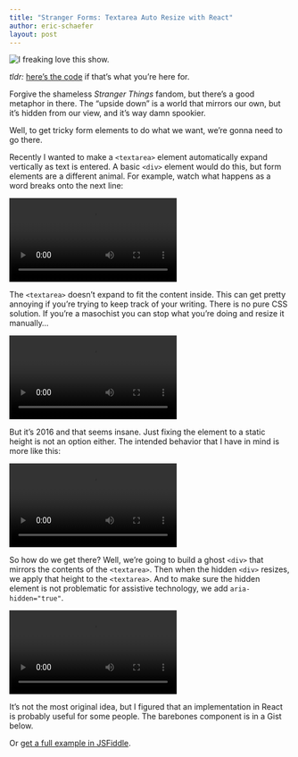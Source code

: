 ```yaml
---
title: "Stranger Forms: Textarea Auto Resize with React"
author: eric-schaefer
layout: post
---
```


![I freaking love this show.](https://cloud.githubusercontent.com/assets/547148/18024962/171ce86c-6bce-11e6-8216-5ab7f361fdde.jpg)

_tldr:_ [here’s the code](#snippet) if that’s what you’re here for.

Forgive the shameless _Stranger Things_ fandom, but there’s a good metaphor in there. The “upside down” is a world that mirrors our own, but it’s hidden from our view, and it’s way damn spookier.

Well, to get tricky form elements to do what we want, we’re gonna need to go there.

Recently I wanted to make a `<textarea>` element automatically expand vertically as text is entered. A basic `<div>` element would do this, but form elements are a different animal. For example, watch what happens as a word breaks onto the next line:

<video class="video--example" src="/assets/video/posts/upside-down-1.mp4" autoplay loop>
</video>

The `<textarea>` doesn’t expand to fit the content inside. This can get pretty annoying if you’re trying to keep track of your writing. There is no pure CSS solution. If you’re a masochist you can stop what you’re doing and resize it manually…

<video class="video--example" src="/assets/video/posts/upside-down-2.mp4" autoplay loop>
</video>

But it’s 2016 and that seems insane. Just fixing the element to a static height is not an option either. The intended behavior that I have in mind is more like this:

<video class="video--example" src="/assets/video/posts/upside-down-3.mp4" autoplay loop>
</video>

So how do we get there? Well, we’re going to build a ghost `<div>` that mirrors the contents of the `<textarea>`. Then when the hidden `<div>` resizes, we apply that height to the `<textarea>`. And to make sure the hidden element is not problematic for assistive technology, we add `aria-hidden="true"`.

<video class="video--example" src="/assets/video/posts/upside-down-4.mp4" autoplay loop>
</video>

It’s not the most original idea, but I figured that an implementation in React is probably useful for some people. The barebones component is in a Gist below.

<div id="snippet"></div>

Or [get a full example in JSFiddle](https://jsfiddle.net/708fp9t2/22/).

<script src="https://gist.github.com/eschaefer/a0da539b19ac0f7765fa73216a3bf1b0.js"></script>
